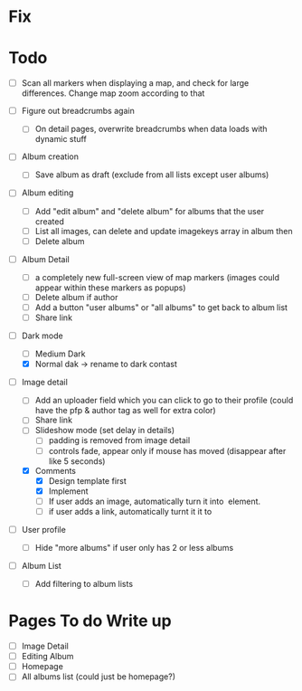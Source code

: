 # Fix

# Todo

- [ ] Scan all markers when displaying a map, and check for large differences. Change map zoom according to that

- [ ] Figure out breadcrumbs again

  - [ ] On detail pages, overwrite breadcrumbs when data loads with dynamic stuff

- [ ] Album creation

  - [ ] Save album as draft (exclude from all lists except user albums)

- [ ] Album editing

  - [ ] Add "edit album" and "delete album" for albums that the user created
  - [ ] List all images, can delete and update imagekeys array in album then
  - [ ] Delete album

- [ ] Album Detail

  - [ ] a completely new full-screen view of map markers (images could appear within these markers as popups)
  - [ ] Delete album if author
  - [ ] Add a button "user albums" or "all albums" to get back to album list
  - [ ] Share link

- [ ] Dark mode

  - [ ] Medium Dark
  - [x] Normal dak -> rename to dark contast

- [ ] Image detail

  - [ ] Add an uploader field which you can click to go to their profile (could have the pfp & author tag as well for extra color)
  - [ ] Share link
  - [ ] Slideshow mode (set delay in details)
    - [ ] padding is removed from image detail
    - [ ] controls fade, appear only if mouse has moved (disappear after like 5 seconds)
  - [x] Comments
    - [x] Design template first
    - [x] Implement
    - [ ] If user adds an image, automatically turn it into <img> element.
    - [ ] if user adds a link, automatically turnt it it to <a>

- [ ] User profile

  - [ ] Hide "more albums" if user only has 2 or less albums

- [ ] Album List
  - [ ] Add filtering to album lists

# Pages To do Write up

- [ ] Image Detail
- [ ] Editing Album
- [ ] Homepage
- [ ] All albums list (could just be homepage?)
